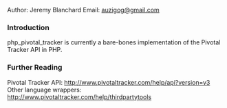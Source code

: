 Author: Jeremy Blanchard
Email: auzigog@gmail.com

### Introduction
php_pivotal_tracker is currently a bare-bones implementation of the Pivotal Tracker API in PHP.

### Further Reading
Pivotal Tracker API: http://www.pivotaltracker.com/help/api?version=v3
Other language wrappers: http://www.pivotaltracker.com/help/thirdpartytools